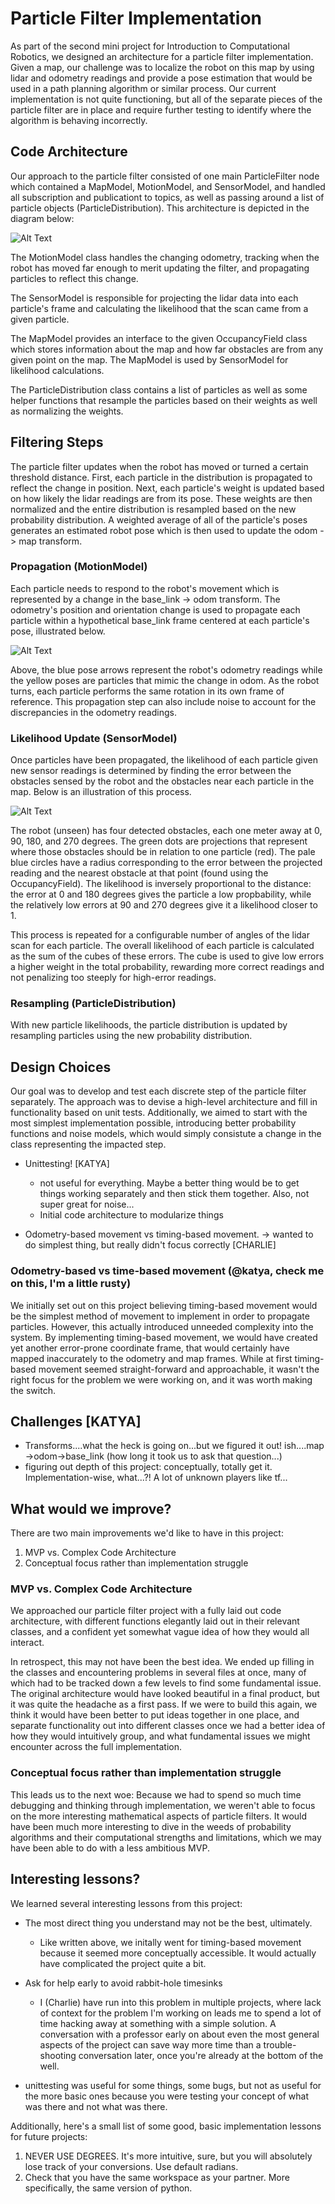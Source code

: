 # Particle Filter Implementation
As part of the second mini project for Introduction to Computational Robotics, we designed an architecture for a particle filter implementation. Given a map, our challenge was to localize the robot on this map by using lidar and odometry readings and provide a pose estimation that would be used in a path planning algorithm or similar process. Our current implementation is not quite functioning, but all of the separate pieces of the particle filter are in place and require further testing to identify where the algorithm is behaving incorrectly.

## Code Architecture
Our approach to the particle filter consisted of one main ParticleFilter node which contained a MapModel, MotionModel, and SensorModel, and handled all subscription and publicationt to topics, as well as passing around a list of particle objects (ParticleDistribution). This architecture is depicted in the diagram below:

![Alt Text](https://github.com/ksoltan/robot_localization/blob/master/robot_localizer/videos/particlefilter_codearchitecture.png)

The MotionModel class handles the changing odometry, tracking when the robot has moved far enough to merit updating the filter, and propagating particles to reflect this change.

The SensorModel is responsible for projecting the lidar data into each particle's frame and calculating the likelihood that the scan came from a given particle.

The MapModel provides an interface to the given OccupancyField class which stores information about the map and how far obstacles are from any given point on the map. The MapModel is used by SensorModel for likelihood calculations.

The ParticleDistribution class contains a list of particles as well as some helper functions that resample the particles based on their weights as well as normalizing the weights.

## Filtering Steps
The particle filter updates when the robot has moved or turned a certain threshold distance. First, each particle in the distribution is propagated to reflect the change in position. Next, each particle's weight is updated based on how likely the lidar readings are from its pose. These weights are then normalized and the entire distribution is resampled based on the new probability distribution. A weighted average of all of the particle's poses generates an estimated robot pose which is then used to update the odom -> map transform.

### Propagation (MotionModel)
Each particle needs to respond to the robot's movement which is represented by a change in the base_link -> odom transform. The odometry's position and orientation change is used to propagate each particle within a hypothetical base_link frame centered at each particle's pose, illustrated below. 

![Alt Text](https://github.com/ksoltan/robot_localization/blob/master/robot_localizer/videos/particle_propagation.gif)

Above, the blue pose arrows represent the robot's odometry readings while the yellow poses are particles that mimic the change in odom. As the robot turns, each particle performs the same rotation in its own frame of reference. This propagation step can also include noise to account for the discrepancies in the odometry readings.

### Likelihood Update (SensorModel)
Once particles have been propagated, the likelihood of each particle given new sensor readings is determined by finding the error between the obstacles sensed by the robot and the obstacles near each particle in the map. Below is an illustration of this process. 

![Alt Text](https://github.com/ksoltan/robot_localization/blob/master/robot_localizer/videos/error_validation_fixed.png)

The robot (unseen) has four detected obstacles, each one meter away at 0, 90, 180, and 270 degrees. The green dots are projections that represent where those obstacles should be in relation to one particle (red). The pale blue circles have a radius corresponding to the error between the projected reading and the nearest obstacle at that point (found using the OccupancyField). The likelihood is inversely proportional to the distance: the error at 0 and 180 degrees gives the particle a low propbability, while the relatively low errors at 90 and 270 degrees give it a likelihood closer to 1.

This process is repeated for a configurable number of angles of the lidar scan for each particle. The overall likelihood of each particle is calculated as the sum of the cubes of these errors. The cube is used to give low errors a higher weight in the total probability, rewarding more correct readings and not penalizing too steeply for high-error readings.

### Resampling (ParticleDistribution)
With new particle likelihoods, the particle distribution is updated by resampling particles using the new probability distribution.

## Design Choices
Our goal was to develop and test each discrete step of the particle filter separately. The approach was to devise a high-level architecture and fill in functionality based on unit tests. Additionally, we aimed to start with the most simplest implementation possible, introducing better probability functions and noise models, which would simply consistute a change in the class representing the impacted step.

- Unittesting! [KATYA]
  - not useful for everything. Maybe a better thing would be to get things working separately and then stick them together. Also, not super great for noise...
  - Initial code architecture to modularize things
  
- Odometry-based movement vs timing-based movement. -> wanted to do simplest thing, but really didn't focus correctly [CHARLIE]

### Odometry-based vs time-based movement (@katya, check me on this, I'm a little rusty)
We initially set out on this project believing timing-based movement would be the simplest method of movement to implement in order to propagate particles. However, this actually introduced unneeded complexity into the system. By implementing timing-based movement, we would have created yet another error-prone coordinate frame, that would certainly have mapped inaccurately to the odometry and map frames. While at first timing-based movement seemed straight-forward and approachable, it wasn't the right focus for the problem we were working on, and it was worth making the switch.

## Challenges [KATYA]
- Transforms....what the heck is going on...but we figured it out! ish....map ->odom->base_link (how long it took us to ask that question...)
- figuring out depth of this project: conceptually, totally get it. Implementation-wise, what...?! A lot of unknown players like tf...

## What would we improve?

There are two main improvements we'd like to have in this project:

1. MVP vs. Complex Code Architecture
2. Conceptual focus rather than implementation struggle

### MVP vs. Complex Code Architecture
We approached our particle filter project with a fully laid out code architecture, with different functions elegantly laid out in their relevant classes, and a confident yet somewhat vague idea of how they would all interact.

In retrospect, this may not have been the best idea. We ended up filling in the classes and encountering problems in several files at once, many of which had to be tracked down a few levels to find some fundamental issue. The original architecture would have looked beautiful in a final product, but it was quite the headache as a first pass. If we were to build this again, we think it would have been better to put ideas together in one place, and separate functionality out into different classes once we had a better idea of how they would intuitively group, and what fundamental issues we might encounter across the full implementation.

### Conceptual focus rather than implementation struggle
This leads us to the next woe: Because we had to spend so much time debugging and thinking through implementation, we weren't able to focus on the more interesting mathematical aspects of particle filters. It would have been much more interesting to dive in the weeds of probability algorithms and their computational strengths and limitations, which we may have been able to do with a less ambitious MVP.

## Interesting lessons?
We learned several interesting lessons from this project:

- The most direct thing you understand may not be the best, ultimately.
  - Like written above, we initally went for timing-based movement because it seemed more conceptually accessible. It would actually have complicated the project quite a bit.
- Ask for help early to avoid rabbit-hole timesinks
  - I (Charlie) have run into this problem in multiple projects, where lack of context for the problem I'm working on leads me to spend a lot of time hacking away at something with a simple solution. A conversation with a professor early on about even the most general aspects of the project can save way more time than a trouble-shooting conversation later, once you're already at the bottom of the well.


- unittesting was useful for some things, some bugs, but not as useful for the more basic ones because you were testing your concept of what was there and not what was there.


Additionally, here's a small list of some good, basic implementation lessons for future projects:
1. NEVER USE DEGREES. It's more intuitive, sure, but you will absolutely lose track of your conversions. Use default radians.
2. Check that you have the same workspace as your partner. More specifically, the same version of python.


